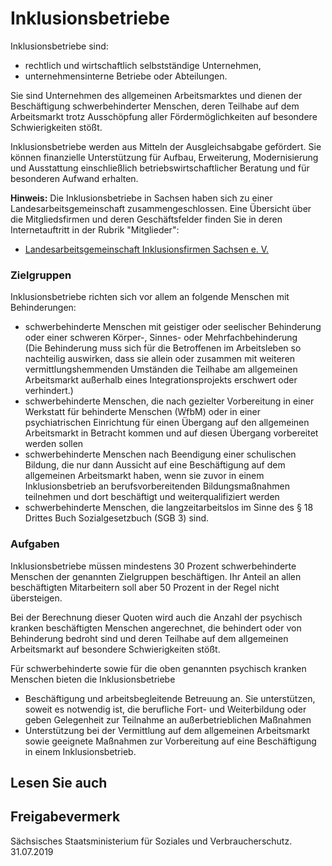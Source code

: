# Inklusionsbetriebe

Inklusionsbetriebe sind:

* rechtlich und wirtschaftlich selbstständige Unternehmen,
* unternehmensinterne Betriebe oder Abteilungen.

Sie sind Unternehmen des allgemeinen Arbeitsmarktes und dienen der Beschäftigung schwerbehinderter Menschen, deren Teilhabe auf dem Arbeitsmarkt trotz Ausschöpfung aller Fördermöglichkeiten auf besondere Schwierigkeiten stößt.

Inklusionsbetriebe werden aus Mitteln der Ausgleichsabgabe gefördert. Sie können finanzielle Unterstützung für Aufbau, Erweiterung, Modernisierung und Ausstattung einschließlich betriebswirtschaftlicher Beratung und für besonderen Aufwand erhalten.

**Hinweis:** Die Inklusionsbetriebe in Sachsen haben sich zu einer Landesarbeitsgemeinschaft zusammengeschlossen. Eine Übersicht über die Mitgliedsfirmen und deren Geschäftsfelder finden Sie in deren Internetauftritt in der Rubrik "Mitglieder":

* [Landesarbeitsgemeinschaft Inklusionsfirmen Sachsen e. V.](http://www.integrationsfirmen-sachsen.de/ "Website der Landesarbeitsgemeinschaft Integrationsfirmen Sachsen e. V.")

### Zielgruppen

Inklusionsbetriebe richten sich vor allem an folgende Menschen mit Behinderungen:

* schwerbehinderte Menschen mit geistiger oder seelischer Behinderung oder einer schweren Körper-, Sinnes- oder Mehrfachbehinderung  
  (Die Behinderung muss sich für die Betroffenen im Arbeitsleben so nachteilig auswirken, dass sie allein oder zusammen mit weiteren vermittlungshemmenden Umständen die Teilhabe am allgemeinen Arbeitsmarkt außerhalb eines Integrationsprojekts erschwert oder verhindert.)
* schwerbehinderte Menschen, die nach gezielter Vorbereitung in einer Werkstatt für behinderte Menschen (WfbM) oder in einer psychiatrischen Einrichtung für einen Übergang auf den allgemeinen Arbeitsmarkt in Betracht kommen und auf diesen Übergang vorbereitet werden sollen
* schwerbehinderte Menschen nach Beendigung einer schulischen Bildung, die nur dann Aussicht auf eine Beschäftigung auf dem allgemeinen Arbeitsmarkt haben, wenn sie zuvor in einem Inklusionsbetrieb an berufsvorbereitenden Bildungsmaßnahmen teilnehmen und dort beschäftigt und weiterqualifiziert werden
* schwerbehinderte Menschen, die langzeitarbeitslos im Sinne des § 18 Drittes Buch Sozialgesetzbuch (SGB 3) sind.

### Aufgaben

Inklusionsbetriebe müssen mindestens 30 Prozent schwerbehinderte Menschen der genannten Zielgruppen beschäftigen. Ihr Anteil an allen beschäftigten Mitarbeitern soll aber 50 Prozent in der Regel nicht übersteigen.

Bei der Berechnung dieser Quoten wird auch die Anzahl der psychisch kranken beschäftigten Menschen angerechnet, die behindert oder von Behinderung bedroht sind und deren Teilhabe auf dem allgemeinen Arbeitsmarkt auf besondere Schwierigkeiten stößt.

Für schwerbehinderte sowie für die oben genannten psychisch kranken Menschen bieten die Inklusionsbetriebe

* Beschäftigung und arbeitsbegleitende Betreuung an. Sie unterstützen, soweit es notwendig ist, die berufliche Fort- und Weiterbildung oder geben Gelegenheit zur Teilnahme an außerbetrieblichen Maßnahmen
* Unterstützung bei der Vermittlung auf dem allgemeinen Arbeitsmarkt sowie geeignete Maßnahmen zur Vorbereitung auf eine Beschäftigung in einem Inklusionsbetrieb.

## Lesen Sie auch

## Freigabevermerk

Sächsisches Staatsministerium für Soziales und Verbraucherschutz. 31.07.2019
